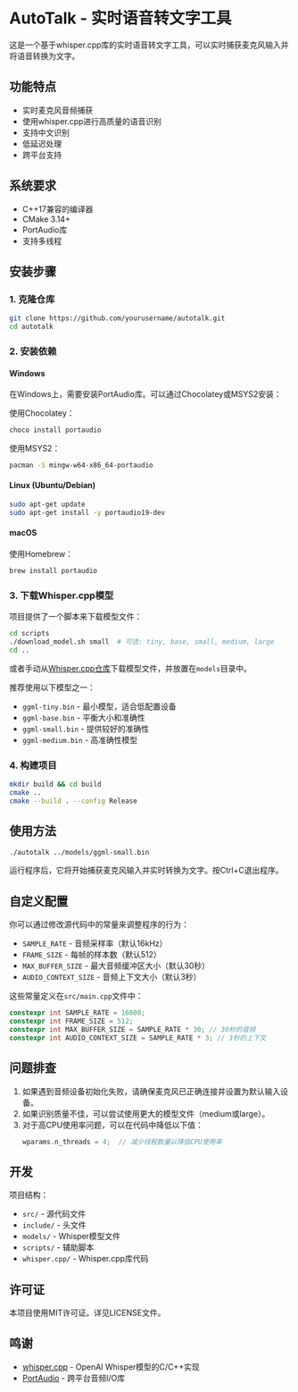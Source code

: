 # AutoTalk - 实时语音转文字工具

这是一个基于whisper.cpp库的实时语音转文字工具，可以实时捕获麦克风输入并将语音转换为文字。

## 功能特点

- 实时麦克风音频捕获
- 使用whisper.cpp进行高质量的语音识别
- 支持中文识别
- 低延迟处理
- 跨平台支持

## 系统要求

- C++17兼容的编译器
- CMake 3.14+
- PortAudio库
- 支持多线程

## 安装步骤

### 1. 克隆仓库

```bash
git clone https://github.com/yourusername/autotalk.git
cd autotalk
```

### 2. 安装依赖

#### Windows

在Windows上，需要安装PortAudio库。可以通过Chocolatey或MSYS2安装：

使用Chocolatey：
```bash
choco install portaudio
```

使用MSYS2：
```bash
pacman -S mingw-w64-x86_64-portaudio
```

#### Linux (Ubuntu/Debian)

```bash
sudo apt-get update
sudo apt-get install -y portaudio19-dev
```

#### macOS

使用Homebrew：
```bash
brew install portaudio
```

### 3. 下载Whisper.cpp模型

项目提供了一个脚本来下载模型文件：

```bash
cd scripts
./download_model.sh small  # 可选: tiny, base, small, medium, large
cd ..
```

或者手动从[Whisper.cpp仓库](https://github.com/ggerganov/whisper.cpp)下载模型文件，并放置在`models`目录中。

推荐使用以下模型之一：
- `ggml-tiny.bin` - 最小模型，适合低配置设备
- `ggml-base.bin` - 平衡大小和准确性
- `ggml-small.bin` - 提供较好的准确性
- `ggml-medium.bin` - 高准确性模型

### 4. 构建项目

```bash
mkdir build && cd build
cmake ..
cmake --build . --config Release
```

## 使用方法

```bash
./autotalk ../models/ggml-small.bin
```

运行程序后，它将开始捕获麦克风输入并实时转换为文字。按Ctrl+C退出程序。

## 自定义配置

你可以通过修改源代码中的常量来调整程序的行为：

- `SAMPLE_RATE` - 音频采样率（默认16kHz）
- `FRAME_SIZE` - 每帧的样本数（默认512）
- `MAX_BUFFER_SIZE` - 最大音频缓冲区大小（默认30秒）
- `AUDIO_CONTEXT_SIZE` - 音频上下文大小（默认3秒）

这些常量定义在`src/main.cpp`文件中：

```cpp
constexpr int SAMPLE_RATE = 16000;
constexpr int FRAME_SIZE = 512;
constexpr int MAX_BUFFER_SIZE = SAMPLE_RATE * 30; // 30秒的音频
constexpr int AUDIO_CONTEXT_SIZE = SAMPLE_RATE * 3; // 3秒的上下文
```

## 问题排查

1. 如果遇到音频设备初始化失败，请确保麦克风已正确连接并设置为默认输入设备。
2. 如果识别质量不佳，可以尝试使用更大的模型文件（medium或large）。
3. 对于高CPU使用率问题，可以在代码中降低以下值：
   ```cpp
   wparams.n_threads = 4;  // 减少线程数量以降低CPU使用率
   ```

## 开发

项目结构：
- `src/` - 源代码文件
- `include/` - 头文件
- `models/` - Whisper模型文件
- `scripts/` - 辅助脚本
- `whisper.cpp/` - Whisper.cpp库代码

## 许可证

本项目使用MIT许可证。详见LICENSE文件。

## 鸣谢

- [whisper.cpp](https://github.com/ggerganov/whisper.cpp) - OpenAI Whisper模型的C/C++实现
- [PortAudio](http://www.portaudio.com/) - 跨平台音频I/O库 